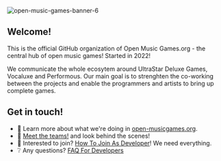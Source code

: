 ![open-music-games-banner-6](https://github.com/open-music-games/.github/assets/63517874/5bea06df-65cf-467d-9383-8efd8cb89ea8)


## Welcome!
<p>This is the official GitHub organization of Open Music Games.org - the central hub of open music games! Started in 2022!</p>

<p>We communicate the whole ecosytem around UltraStar Deluxe Games, Vocaluxe and Performous. Our main goal is to strenghten the co-working between the projects and enable the programmers and artists to bring up complete games.</p>

## Get in touch!

- 🎵 Learn more about what we're doing in [open-musicgames.org](https://www.open-music-games.org).
- 👋 [Meet the teams!](https://www.open-music-games.org/community/meet-the-teams) and look behind the scenes!
- 🙂 Interested to join? [How To Join As Developer](https://www.open-music-games.org/community/be-part-of-us#how-to-join-as-developer)! We need everything.
- ❔ Any questions? [FAQ For Developers](https://www.open-music-games.org/help/frequently-asked-questions#for-developers)
